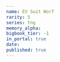 ```yaml
---
name: EV Suit Worf
rarity: 5
series: tng
memory_alpha:
bigbook_tier: -1
in_portal: true
date:
published: true
---
```



